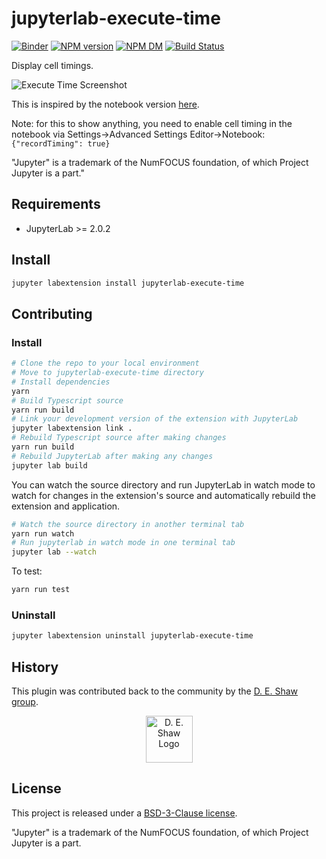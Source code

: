 # jupyterlab-execute-time

[![Binder][badge-binder]][binder]
[![NPM version][npm-image]][npm-url] [![NPM DM][npm-dm-image]][npm-url] [![Build Status][travis-image]][travis-url]

Display cell timings.

![Execute Time Screenshot](./docs/execute-time-screenshot.png)

This is inspired by the notebook version [here](https://github.com/ipython-contrib/jupyter_contrib_nbextensions/blob/master/src/jupyter_contrib_nbextensions/nbextensions/execute_time).

Note: for this to show anything, you need to enable cell timing in the notebook via Settings->Advanced Settings Editor->Notebook: `{"recordTiming": true}`

"Jupyter" is a trademark of the NumFOCUS foundation, of which Project Jupyter is a part."

## Requirements

- JupyterLab >= 2.0.2

## Install

```bash
jupyter labextension install jupyterlab-execute-time
```

## Contributing

### Install

```bash
# Clone the repo to your local environment
# Move to jupyterlab-execute-time directory
# Install dependencies
yarn
# Build Typescript source
yarn run build
# Link your development version of the extension with JupyterLab
jupyter labextension link .
# Rebuild Typescript source after making changes
yarn run build
# Rebuild JupyterLab after making any changes
jupyter lab build
```

You can watch the source directory and run JupyterLab in watch mode to watch for changes in the extension's source and automatically rebuild the extension and application.

```bash
# Watch the source directory in another terminal tab
yarn run watch
# Run jupyterlab in watch mode in one terminal tab
jupyter lab --watch
```

To test:

```bash
yarn run test
```

### Uninstall

```bash
jupyter labextension uninstall jupyterlab-execute-time
```

## History

This plugin was contributed back to the community by the [D. E. Shaw group](https://www.deshaw.com/).

<p align="center">
    <a href="https://www.deshaw.com">
       <img src="https://www.deshaw.com/assets/logos/black_logo_417x125.png" alt="D. E. Shaw Logo" height="75" >
    </a>
</p>

## License

This project is released under a [BSD-3-Clause license](https://github.com/deshaw/jupyterlab-execute-time/blob/master/LICENSE.txt).

"Jupyter" is a trademark of the NumFOCUS foundation, of which Project Jupyter is a part.

[npm-url]: https://npmjs.org/package/jupyterlab-execute-time
[npm-image]: https://badge.fury.io/js/jupyterlab-execute-time.png
[npm-dm-image]: https://img.shields.io/npm/dm/jupyterlab-execute-time.svg

[travis-url]: http://travis-ci.org/deshaw/jupyterlab-execute-time
[travis-image]: https://secure.travis-ci.org/deshaw/jupyterlab-execute-time.png?branch=master

[badge-binder]: https://mybinder.org/badge_logo.svg
[binder]: https://mybinder.org/v2/gh/deshaw/jupyterlab-execute-time/master?urlpath=lab%2Ftree%2Fnotebooks%2Findex.ipynb
